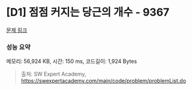 # [D1] 점점 커지는 당근의 개수 - 9367 

[문제 링크](https://swexpertacademy.com/main/code/problem/problemDetail.do?contestProbId=AW_nY2m6OLADFARY) 

### 성능 요약

메모리: 56,924 KB, 시간: 150 ms, 코드길이: 1,924 Bytes



> 출처: SW Expert Academy, https://swexpertacademy.com/main/code/problem/problemList.do